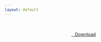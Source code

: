 ```yaml
---
layout: default
---
```


<br />

<br />

<center>
<a href="https://drive.google.com/uc?authuser=0&id=1t___NqakKtzz37wtUOXgmypXl22f26w6&export=download" class="hbt"><i class="fa fa-chevron-down" aria-hidden="true"></i>&nbsp; &nbsp;Download</a>
</center><br />

<br />
